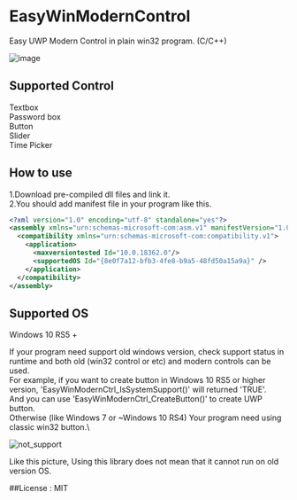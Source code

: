 # EasyWinModernControl

Easy UWP Modern Control in plain win32 program. (C/C++)

![image](https://user-images.githubusercontent.com/12496720/126588737-32817b55-bb49-46a8-956c-12fff14413e5.png)

## Supported Control
Textbox\
Password box\
Button\
Slider\
Time Picker

## How to use
1.Download pre-compiled dll files and link it.\
2.You should add manifest file in your program like this.
```xml
<?xml version="1.0" encoding="utf-8" standalone="yes"?>
<assembly xmlns="urn:schemas-microsoft-com:asm.v1" manifestVersion="1.0">
  <compatibility xmlns="urn:schemas-microsoft-com:compatibility.v1">
    <application>
      <maxversiontested Id="10.0.18362.0"/>
      <supportedOS Id="{8e0f7a12-bfb3-4fe8-b9a5-48fd50a15a9a}" />
    </application>
  </compatibility>
</assembly>
```

## Supported OS
Windows 10 RS5 +

If your program need support old windows version, check support status in runtime and both old (win32 control or etc) and modern controls can be used.\
For example, if you want to create button in Windows 10 RS5 or higher version, 'EasyWinModernCtrl_IsSystemSupport()' will returned 'TRUE'.\
And you can use 'EasyWinModernCtrl_CreateButton()' to create UWP button.\
Otherwise (like Windows 7 or ~Windows 10 RS4) Your program need using classic win32 button.\

![not_support](https://user-images.githubusercontent.com/12496720/126590113-7c87cb45-3627-4b3d-b17c-2fefe8d09974.png)

Like this picture, Using this library does not mean that it cannot run on old version OS.

##License : MIT
